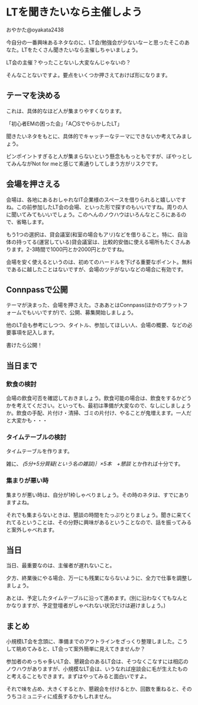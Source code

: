 # LTを聞きたいなら主催しよう

<div class="flushright">おやかた@oyakata2438</div>

今自分の一番興味あるネタなのに、LT会/勉強会が少ないなーと思ったそこのあなた。LTをたくさん聞きたいなら主催しちゃいましょう。

LT会の主催？やったことないし大変なんじゃないの？

そんなことないですよ。要点をいくつか押さえておけば形になります。

## テーマを決める

これは、具体的なほど人が集まりやすくなります。

「初心者EMの困った会」「A〇SでやらかしたLT」

聞きたいネタをもとに、具体的でキャッチーなテーマにできないか考えてみましょう。

ピンポイントすぎると人が集まらないという懸念ももっともですが、ぼやっとしてみんながNot for meと感じて素通りしてしまう方がリスクです。

## 会場を押さえる
会場は、各地にあるおしゃれなIT企業様のスペースを借りられると嬉しいですね。この前参加したLT会の会場、といった形で探すのもいいですね。周りの人に聞いてみてもいいでしょう。このへんのノウハウはいろんなところにあるので、省略します。

もう1つの選択は、貸会議室(和室の場合もアリ)などを借りること。特に、自治体の持ってる(運営している)貸会議室は、比較的安価に使える場所もたくさんあります。2-3時間で1000円とか2000円とかですね。

会場を安く使えるというのは、初めてのハードルを下げる重要なポイント。無料であるに越したことはないですが、会場のツテがないなどの場合に有効です。

## Connpassで公開
テーマが決まった、会場を押さえた。さああとはConnpass(ほかのプラットフォームでもいいですが)で、公開、募集開始しましょう。

他のLT会も参考にしつつ、タイトル、参加してほしい人、会場の概要、などの必要事項を記入します。

書けたら公開！

## 当日まで
### 飲食の検討
会場の飲食可否を確認しておきましょう。飲食可能の場合は、飲食をするかどうかを考えてください。といっても、最初は準備が大変なので、なしにしましょうか。飲食の手配、片付け・清掃、ゴミの片付け、やることが鬼増えます。一人だと大変かも・・・

### タイムテーブルの検討
タイムテーブルを作ります。

雑に、*｛5分+5分質疑(という名の雑談)｝×5本　+懇談*
とか作れば十分です。

### 集まりが悪い時
集まりが悪い時は、自分が1枠しゃべりましょう。その時のネタは、すでにありますよね。

それでも集まらないときは、懇談の時間をたっぷりとりましょう。聞きに来てくれてるということは、その分野に興味があるということなので、話を振ってみると案外しゃべれます。

## 当日
当日、最重要なのは、主催者が遅れないこと。

夕方、終業後にやる場合、万一にも残業にならないように、全力で仕事を調整しましょう。

あとは、予定したタイムテーブルに沿って進めます。(別に沿わなくてもなんとかなりますが、予定登壇者がしゃべれない状況だけは避けましょう。)

## まとめ
小規模LT会を念頭に、準備までのアウトラインをざっくり整理しました。こうして眺めてみると、LT会って案外簡単に見えてきませんか？

参加者のめっちゃ多いLT会、懇親会のあるLT会は、そつなくこなすには相応のノウハウがありますが、小規模なLT会は、いうなれば座談会に毛が生えたものと考えることもできます。まずはやってみると面白いですよ。

それで味を占め、大きくするとか、懇親会を付けるとか、回数を重ねると、そのうちコミュニティに成長するかもしれません。